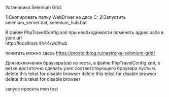 Установика Selenium Grid:

1)Скопировать папку WebDriver на диск C:
2)Запустить selenium_server.bat, selenium_hub.bat  

В файле PhpTravelConfig.xml при необходимости поменять адрес хаба в узле url     
<webdriver>
  <url>http://localhost:4444/wd/hub</url>
</webdriver> 

почитать можно здесь https://prostoitblog.ru/nastrojka-selenium-grid/
 
Для исключения браузера(ов) из теста, в файле PhpTravelConfig.xml,
в ветке <browsers> достаточно сделать узел соответствующего браузера пустым.
    <browsers>
        <CHROME>delete this tekst for disable browser</CHROME>
        <FIREFOX>delete this tekst for disable browser</FIREFOX>
        <IE></IE> 
        <OPERA>delete this tekst for disable browser</OPERA>
        <EDGE></EDGE>
    </browsers>
    
запуск проекта
mvn test
